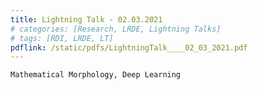 ```yaml
---
title: Lightning Talk - 02.03.2021
# categories: [Research, LRDE, Lightning Talks]
# tags: [RDI, LRDE, LT]
pdflink: /static/pdfs/LightningTalk____02_03_2021.pdf
---
```


```
Mathematical Morphology, Deep Learning
```
